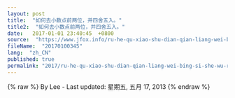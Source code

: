 ```yaml
---
layout: post
title:  "如何去小数点前两位，并四舍五入。"
title2:  "如何去小数点前两位，并四舍五入。"
date:   2017-01-01 23:40:45  +0800
source:  "https://www.jfox.info/ru-he-qu-xiao-shu-dian-qian-liang-wei-bing-si-she-wu-ru.html"
fileName:  "20170100345"
lang:  "zh_CN"
published: true
permalink: "2017/ru-he-qu-xiao-shu-dian-qian-liang-wei-bing-si-she-wu-ru.html"
---
```

{% raw %}
By Lee - Last updated: 星期五, 五月 17, 2013
{% endraw %}
